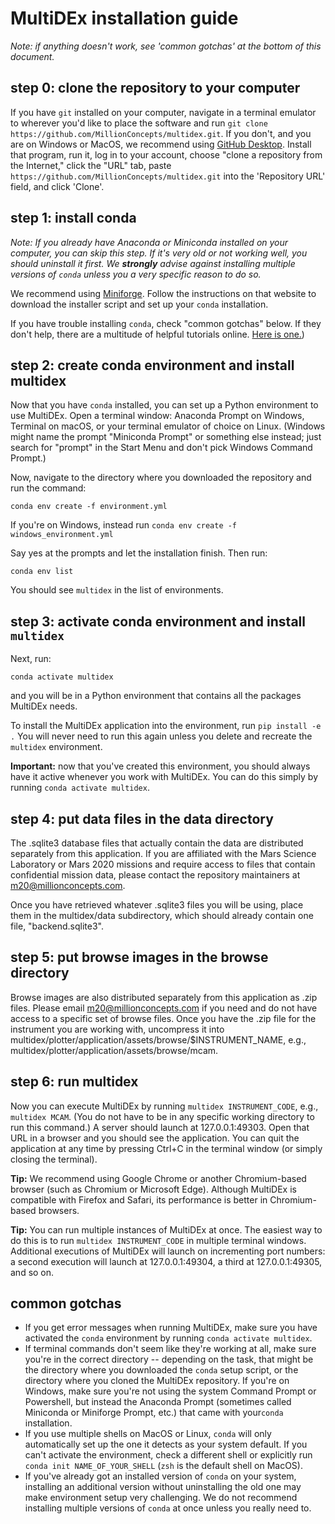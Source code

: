 # MultiDEx installation guide

*Note: if anything doesn't work, see 'common gotchas' at the bottom of this document.*

## step 0: clone the repository to your computer

If you have `git` installed on your computer, navigate in a terminal emulator to wherever you'd 
like to place the software and run `git clone https://github.com/MillionConcepts/multidex.git`.
If you don't, and you are on Windows or MacOS, we recommend using 
[GitHub Desktop](https://desktop.github.com/). Install that program, run it, 
log in to your account, choose "clone a repository from the Internet," click the "URL" tab,
paste `https://github.com/MillionConcepts/multidex.git` into the 'Repository URL' field,
and click 'Clone'.

## step 1: install conda

*Note: If you already have Anaconda or Miniconda installed on your computer, you can
skip this step. If it's very old or not working well, you should uninstall it first.
We **strongly** advise against installing multiple versions of `conda`
unless you a very specific reason to do so.*

We recommend using 
[Miniforge](https://github.com/conda-forge/miniforge?tab=readme-ov-file#install).
Follow the instructions on that website to download the installer script and 
set up your `conda` installation.

If you have trouble installing `conda`, check "common gotchas" below. If they don't help, 
there are a multitude of helpful tutorials online. [Here is one.](https://www.youtube.com/watch?v=zL65J9c5_KU))

## step 2: create conda environment and install multidex

Now that you have `conda` installed, you can set up a Python environment
to use MultiDEx. Open a terminal window: Anaconda Prompt on Windows, 
Terminal on macOS, or your terminal emulator of choice on Linux. (Windows 
might name the prompt "Miniconda Prompt" or something else instead; just 
search for "prompt" in the Start Menu and don't pick Windows Command Prompt.)

Now, navigate to the directory where you downloaded the repository and run 
the command:

`conda env create -f environment.yml`

If you're on Windows, instead run `conda env create -f windows_environment.yml`

Say yes at the prompts and let the installation finish. Then run:

`conda env list`

You should see `multidex` in the list of environments.

## step 3: activate conda environment and install `multidex`

Next, run:

`conda activate multidex`

and you will be in a Python environment that contains all the packages
MultiDEx needs. 

To install the MultiDEx application into the environment, run 
`pip install -e .` You will never need to run this again unless you delete and
recreate the `multidex` environment.

**Important:** now that you've created this environment, you should always 
have it active whenever you work with MultiDEx. You can do this simply by 
running `conda activate multidex`.

## step 4: put data files in the data directory

The .sqlite3 database files that actually contain the data are distributed 
separately from this application. If you are affiliated with the Mars Science 
Laboratory or Mars 2020 missions and require access to files that contain 
confidential mission data, please contact the repository maintainers at
m20@millionconcepts.com. 

Once you have retrieved whatever .sqlite3 files you will be using, place them 
in the multidex/data subdirectory, which should already contain one file, 
"backend.sqlite3".

## step 5: put browse images in the browse directory

Browse images are also distributed separately from this application as 
.zip files. Please email m20@millionconcepts.com if you need and do not have 
access to a specific set of browse files. Once you have the .zip file for the 
instrument you are working with, uncompress it into 
multidex/plotter/application/assets/browse/$INSTRUMENT_NAME, e.g., 
multidex/plotter/application/assets/browse/mcam.

## step 6: run multidex

Now you can execute MultiDEx by running `multidex INSTRUMENT_CODE`, 
e.g., `multidex MCAM`. (You do not have to be in any specific working directory 
to run this command.) A server should launch at 127.0.0.1:49303. Open that URL
in a browser and you should see the application. You can quit the application 
at any time by pressing Ctrl+C in the terminal window (or simply closing the 
terminal).

**Tip:**
We recommend using Google Chrome or another Chromium-based browser (such as 
Chromium or Microsoft Edge). Although MultiDEx is compatible with Firefox and 
Safari, its performance is better in Chromium-based browsers.

**Tip:**
You can run multiple instances of MultiDEx at once. The easiest way to do this 
is to run `multidex INSTRUMENT_CODE` in multiple terminal windows. Additional
executions of MultiDEx will launch on incrementing port numbers: a second 
execution will launch at 127.0.0.1:49304, a third at 127.0.0.1:49305, and so on.

## common gotchas

* If you get error messages when running MultiDEx, make sure you have activated the `conda` environment by running 
  `conda activate multidex`.
* If terminal commands don't seem like they're working at all, make sure you're in 
  the correct directory -- depending on the task, that might be the directory where you
  downloaded the `conda` setup script, or the directory where you cloned the MultiDEx repository.
  If you're on Windows, make sure you're not using the system Command Prompt or Powershell,
  but instead the Anaconda Prompt (sometimes called Miniconda or Miniforge Prompt, etc.) 
  that came with your`conda` installation.
* If you use multiple shells on MacOS or Linux, `conda` will only 
  automatically set up the one it detects as your system default. If you can't 
  activate the environment, check a different shell or explicitly run `conda init NAME_OF_YOUR_SHELL`
  (`zsh` is the default shell on MacOS).
* If you've already got an installed version of `conda` on your system, installing 
  an additional version without uninstalling the old one may make environment setup very 
  challenging. We do not recommend installing multiple versions of `conda` at once 
  unless you really need to.

